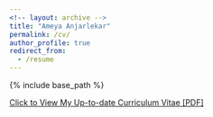 ```yaml
---
<!-- layout: archive -->
title: "Ameya Anjarlekar"
permalink: /cv/
author_profile: true
redirect_from:
  - /resume
---
```


{% include base_path %}

[Click to View My Up-to-date Curriculum Vitae [PDF]](http://japneet644.github.io/files/CV2pg.pdf)
